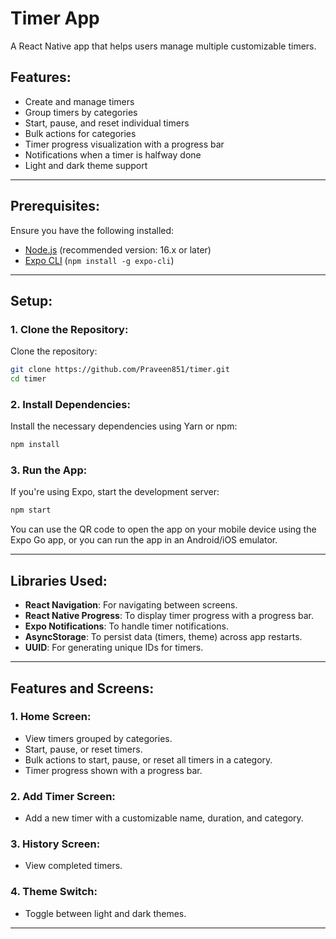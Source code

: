 
# Timer App

A React Native app that helps users manage multiple customizable timers.

## Features:
- Create and manage timers
- Group timers by categories
- Start, pause, and reset individual timers
- Bulk actions for categories
- Timer progress visualization with a progress bar
- Notifications when a timer is halfway done
- Light and dark theme support

---

## Prerequisites:

Ensure you have the following installed:

- [Node.js](https://nodejs.org/en/) (recommended version: 16.x or later)
- [Expo CLI](https://docs.expo.dev/get-started/installation/) (`npm install -g expo-cli`)

---

## Setup:

### 1. Clone the Repository:

Clone the repository:

```bash
git clone https://github.com/Praveen851/timer.git
cd timer
```

### 2. Install Dependencies:

Install the necessary dependencies using Yarn or npm:

```bash
npm install
```

### 3. Run the App:

If you're using Expo, start the development server:

```bash
npm start
```

You can use the QR code to open the app on your mobile device using the Expo Go app, or you can run the app in an Android/iOS emulator.

---

## Libraries Used:

- **React Navigation**: For navigating between screens.
- **React Native Progress**: To display timer progress with a progress bar.
- **Expo Notifications**: To handle timer notifications.
- **AsyncStorage**: To persist data (timers, theme) across app restarts.
- **UUID**: For generating unique IDs for timers.

---

## Features and Screens:

### 1. **Home Screen**:
- View timers grouped by categories.
- Start, pause, or reset timers.
- Bulk actions to start, pause, or reset all timers in a category.
- Timer progress shown with a progress bar.

### 2. **Add Timer Screen**:
- Add a new timer with a customizable name, duration, and category.

### 3. **History Screen**:
- View completed timers.

### 4. **Theme Switch**:
- Toggle between light and dark themes.

---
